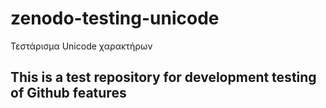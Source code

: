 # zenodo-testing-unicode
Τεστάρισμα Unicode χαρακτήρων 

## This is a test repository for development testing of Github features
